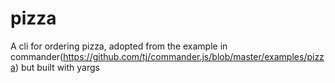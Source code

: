 # pizza
A cli for ordering pizza, adopted from the example in commander(https://github.com/tj/commander.js/blob/master/examples/pizza) but built with yargs

